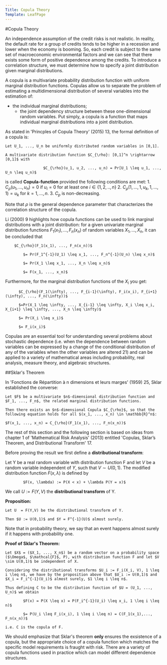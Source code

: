 ```yaml
---
Title: Copula Theory
Template: LeafPage
---
```


#Copula Theory

An independence assumption of the credit risks is not realistic. In reality, the default rate for a group of credits tends to be higher in a recession and lower when the economy is booming. So, each credit is subject to the same set of macroeconomic environmental factors and we can see that there exists some form of positive dependence among the credits. To introduce a correlation structure, we must determine how to specify a joint distribution given marginal distributions. 

A copula is a multivariate probability distribution function with uniform marginal distribution functions. Copulas allow us to separate the problem of estimating a multidimensional distribution of several variables into the estimation of:
  * the individual marginal distributions;
	* the joint dependency structure between these one-dimensional random variables. 
Put simply, a copula is a function that maps individual marginal distributions into a joint distribution.

As stated in 'Princples of Copula Theory' (2015) 13, the formal definition of a copula is:

	Let U_1, ..., U_n be uniformly distributed random variables in [0,1]. 
	
	A multivariate distribution function $C_{\rho}: [0,1]^n \rightarrow [0,1]$ with

	                 $C_{\rho}(u_1, u_2, ..., u_n) = Pr[U_1 \leq u_1, ..., U_n \leq u_n)$
                    
is called **Copula-function** provided the following conditions are met:
	1. $C_{\rho}(u_1, ..., u_n) = 0$ if $u_i = 0$ for at least one $i \in \{1, 2, .., n\}$
	2. $C_{\rho}(1, ..., 1, u_k, 1, ..., 1) = u_k$ for $k = 1, ..., n$.
	3. $C_p$ is non-decreasing. 
	
Note that $\rho$ is the general dependence parameter that characterizes the correlation structure of the copula. 

Li (2000) 9 highlights how copula functions can be used to link marginal distributions with a joint distribution: for a given univariate marginal distribution functions $F_1(x_1), ..., F_n(x_n)$ of random variables $X_1, ..., X_n$, it can be concluded that 
          	
		$C_{\rho}(F_1(x_1), ..., F_n(x_n))$
          
	        $= Pr(F_1^{-1}(U_1) \leq x_1, ..., F_n^{-1}(U_n) \leq x_n)$
          
	        $= Pr(X_1 \leq x_1, ..., X_n \leq x_n)$
          
	        $= F(x_1, ..., x_n)$
          
Furthermore, for the marginal distribution functions of the $X_i$ you get:

          $C_{\rho}(F_1(\infty), ..., F_{i-1}(\infty), F_i(x_i), F_{i+1}(\infty), ..., F_n(\infty))$

          $=Pr(X_1 \leq \infty, ..., X_{i-1} \leq \infty, X_i \leq x_i, X_{i+1} \leq \infty, ..., X_n \leq \infty)$

          $= Pr(X_i \leq x_i)$

          $= F_i(x_i)$

Copulas are an essential tool for understanding several problems about stochastic dependence (i.e. when the dependence between random variables can be expressed by a change of the conditional distribution of any of the variables when the other variables are altered 21) and can be applied to a variety of mathematical areas including probability, real analysis, measure theory, and algebraic structures.

##Sklar's Theorem

In 'Fonctions de Répartition à n dimensions et leurs marges' (1959) 25, Sklar established the converse:

	Let $F$ be a multivariate $n$-dimensional distribution function and $F_1, ..., F_n$, the related marginal distribution functions. 
	
	Then there exists an $n$-dimensional Copula $C_{\rho}$, so that the following equation holds for all $(x_1, ..., x_n) \in \mathbb{R}^n$:	
	
	$F(x_1, ..., x_n) = C_{\rho}(F_1(x_1), ..., F_n(x_n))$

The rest of this section and the following section is based on ideas from chapter 1 of 'Mathematical Risk Analysis' (2013) entitled 'Copulas, Sklar’s Theorem, and Distributional Transform' 17.

Before proving the result we first define a **distributional transform**:

Let Y be a real random variable with distribution function F and let $V$ be a random variable independent of $Y$, such that $V \sim U(0,1)$. The modified distribution function $F(x, \lambda)$ is defined by 

	        $F(x, \lambda) := P(X < x) + \lambda P(Y = x)$

We call $U := F(Y, V)$ the **distributional transform** of Y. 

**Proposition:**

	Let U  = F(Y,V) be the distributional transform of Y. 
	
	Then $U := U(0,1)$ and $Y = F^{-1}(U)$ almost surely.

Note that in probability theory, we say that an event happens almost surely if it happens with probability one.

**Proof of Sklar's Theorem:**

	Let $X$ = ($X_1, ..., X_n$) be a random vector on a probability space ($\Omega$, $\mathcal{F}$, P), with distribution function F and let $V \sim U(0,1)$ be independent of X. 
	
	Considering the distributional transforms $U_i := F_i(X_i, V), 1 \leq i \leq n$, we have by the proposition above that $U_i := U(0,1)$ and $X_i = F_i^{-1}(U_i)$ almost surely, $1 \leq i \leq n$. 

	Thus defining C to be the distribution function of $U = (U_1, ..., U_n)$ we obtain

          	$F(x) = P(X \leq x) = P(F_i^{-1}(U_i) \leq x_i, 1 \leq i \leq n)$

          	$= P(U_i \leq F_i(x_i), 1 \leq i \leq n) = C(F_1(x_1),..., F_n(x_n))$

	i.e. C is the copula of F. 

We should emphasize that Sklar's theorem **only** ensures the exsistence of a copula, but the appropriate choice of a copula function which matches the specific model requirements is fraught with risk. There are a variety of copula functions used in practice which can model different dependence structures.  
